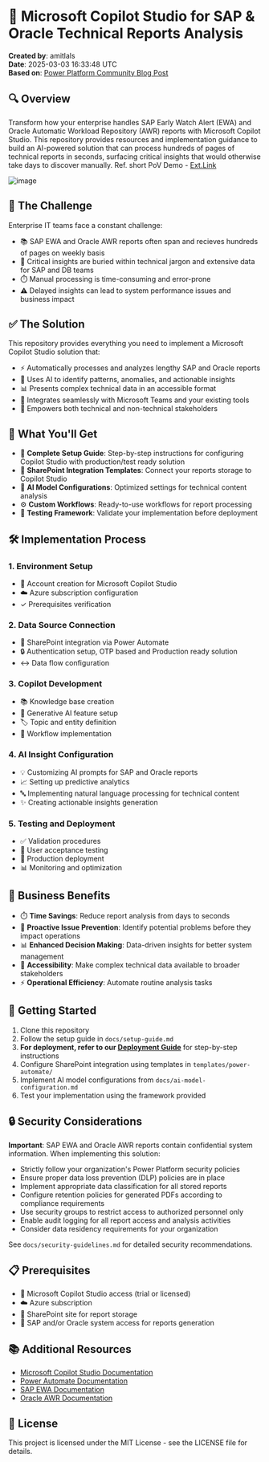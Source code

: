 # 🤖 Microsoft Copilot Studio for SAP & Oracle Technical Reports Analysis

**Created by**: amitlals  
**Date**: 2025-03-03 16:33:48 UTC  
**Based on**: [Power Platform Community Blog Post](https://community.powerplatform.com/blogs/post/?postid=b04a1e37-8964-ef11-bfe3-6045bda6da2f)

## 🔍 Overview

Transform how your enterprise handles SAP Early Watch Alert (EWA) and Oracle Automatic Workload Repository (AWR) reports with Microsoft Copilot Studio. This repository provides resources and implementation guidance to build an AI-powered solution that can process hundreds of pages of technical reports in seconds, surfacing critical insights that would otherwise take days to discover manually. Ref. short PoV Demo - [Ext.Link](https://www.youtube.com/watch?v=rkwSvMWyS9s)

![image](https://github.com/user-attachments/assets/81edb957-e035-43d8-88b6-6edee42bcaff)


## 🚨 The Challenge

Enterprise IT teams face a constant challenge:
- 📚 SAP EWA and Oracle AWR reports often span and recieves hundreds of pages on weekly basis
- 🧩 Critical insights are buried within technical jargon and extensive data for SAP and DB teams
- ⏱️ Manual processing is time-consuming and error-prone
- ⚠️ Delayed insights can lead to system performance issues and business impact

## ✅ The Solution

This repository provides everything you need to implement a Microsoft Copilot Studio solution that:
- ⚡ Automatically processes and analyzes lengthy SAP and Oracle reports
- 🧠 Uses AI to identify patterns, anomalies, and actionable insights
- 📊 Presents complex technical data in an accessible format
- 🔄 Integrates seamlessly with Microsoft Teams and your existing tools
- 👥 Empowers both technical and non-technical stakeholders

## 🎁 What You'll Get

- 📘 **Complete Setup Guide**: Step-by-step instructions for configuring Copilot Studio with production/test ready solution
- 🔗 **SharePoint Integration Templates**: Connect your reports storage to Copilot Studio
- 🤖 **AI Model Configurations**: Optimized settings for technical content analysis
- ⚙️ **Custom Workflows**: Ready-to-use workflows for report processing
- 🧪 **Testing Framework**: Validate your implementation before deployment

## 🛠️ Implementation Process

### 1. Environment Setup
- 🔑 Account creation for Microsoft Copilot Studio
- ☁️ Azure subscription configuration
- ✓ Prerequisites verification

### 2. Data Source Connection
- 📂 SharePoint integration via Power Automate
- 🔒 Authentication setup, OTP based and Production ready solution
- ↔️ Data flow configuration

### 3. Copilot Development
- 📚 Knowledge base creation
- 🧠 Generative AI feature setup
- 🏷️ Topic and entity definition
- 🔄 Workflow implementation

### 4. AI Insight Configuration
- 💡 Customizing AI prompts for SAP and Oracle reports
- 📈 Setting up predictive analytics
- 🔤 Implementing natural language processing for technical content
- ✨ Creating actionable insights generation

### 5. Testing and Deployment
- ✅ Validation procedures
- 👥 User acceptance testing
- 🚀 Production deployment
- 📊 Monitoring and optimization

## 💼 Business Benefits

- ⏱️ **Time Savings**: Reduce report analysis from days to seconds
- 🔮 **Proactive Issue Prevention**: Identify potential problems before they impact operations
- 📊 **Enhanced Decision Making**: Data-driven insights for better system management
- 🧩 **Accessibility**: Make complex technical data available to broader stakeholders
- ⚡ **Operational Efficiency**: Automate routine analysis tasks

## 🚀 Getting Started

1. Clone this repository
2. Follow the setup guide in `docs/setup-guide.md`
3. **For deployment, refer to our [Deployment Guide](docs/deployment-guide.md)** for step-by-step instructions
4. Configure SharePoint integration using templates in `templates/power-automate/`
5. Implement AI model configurations from `docs/ai-model-configuration.md`
6. Test your implementation using the framework provided

## 🔒 Security Considerations

**Important**: SAP EWA and Oracle AWR reports contain confidential system information. When implementing this solution:

- Strictly follow your organization's Power Platform security policies
- Ensure proper data loss prevention (DLP) policies are in place
- Implement appropriate data classification for all stored reports
- Configure retention policies for generated PDFs according to compliance requirements
- Use security groups to restrict access to authorized personnel only
- Enable audit logging for all report access and analysis activities
- Consider data residency requirements for your organization

See `docs/security-guidelines.md` for detailed security recommendations.

## 📋 Prerequisites

- 🤖 Microsoft Copilot Studio access (trial or licensed)
- ☁️ Azure subscription
- 📂 SharePoint site for report storage
- 💾 SAP and/or Oracle system access for reports generation

## 📚 Additional Resources

- [Microsoft Copilot Studio Documentation](https://learn.microsoft.com/en-us/microsoft-copilot-studio/)
- [Power Automate Documentation](https://learn.microsoft.com/en-us/power-automate/)
- [SAP EWA Documentation](https://support.sap.com/en/alm/solution-manager/operations/early-watch-alert.html)
- [Oracle AWR Documentation](https://docs.oracle.com/en/database/oracle/oracle-database/19/tgdba/gathering-database-statistics.html#GUID-144711F9-85AE-4281-B548-3E01280F9A56)

## 📄 License

This project is licensed under the MIT License - see the LICENSE file for details.
